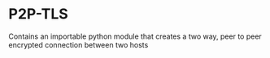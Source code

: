 # P2P-TLS
Contains an importable python module that creates a two way, peer to peer encrypted connection between two hosts
